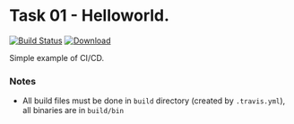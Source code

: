 # Task 01 - Helloworld. 
[![Build Status](https://travis-ci.com/mkvdv/otus-cpp-2018.svg?branch=task01)](https://travis-ci.com/mkvdv/otus-cpp-2018)
 [ ![Download](https://api.bintray.com/packages/mkvdv/otus-cpp-2018/ha/images/download.svg?version=152) ](https://bintray.com/mkvdv/otus-cpp-2018/ha/152/link)

 
Simple example of CI/CD.

### Notes
* All build files must be done in `build` directory (created by `.travis.yml`), all binaries are in `build/bin`